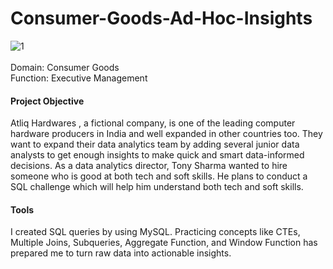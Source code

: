# Consumer-Goods-Ad-Hoc-Insights

![1](https://github.com/agneschintia/Consumer-Goods-Ad-Hoc-Insights/assets/79323632/977d0371-33ad-4129-b94d-50a4b53c6a70)<br><br>
Domain: Consumer Goods <br>
Function: Executive Management<br>
#### Project Objective
Atliq Hardwares , a fictional company,  is one of the leading computer hardware producers in India and well expanded in other countries too. They want to expand their data analytics team by adding several junior data analysts to get enough insights to make quick and smart data-informed decisions. As a data analytics director, Tony Sharma wanted to hire someone who is good at both tech and soft skills. He plans to conduct a SQL challenge which will help him understand both tech and soft skills.
<br>
#### Tools
I created SQL queries by using MySQL. Practicing concepts like CTEs, Multiple Joins, Subqueries, Aggregate Function, and Window Function has prepared me to turn raw data into actionable insights.
<br>
